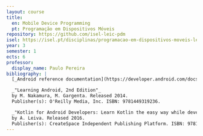 ```yaml
---
layout: course
title:
  en: Mobile Device Programming
  pt: Programação em Dispositivos Móveis
repository: https://github.com/isel-leic-pdm
isel: https://isel.pt/disciplinas/programacao-em-dispositivos-moveis-leic-pn
year: 3
semester: 1
ects: 6
professor:
  display_name: Paulo Pereira
bibliography: |
  [_Android reference documentation](https://developer.android.com/docs)

  _"Learning Android, 2nd Edition"_
  by M. Nakamura, M. Gargenta. Released 2014.
  Publisher(s): O'Reilly Media, Inc. ISBN: 9781449319236.

  _"Kotlin for Android Developers: Learn Kotlin the easy way while developing an Android App"_
  by A. Leiva. Released 2016.
  Publisher(s): CreateSpace Independent Publishing Platform. ISBN: 9781530075614.
---
```


